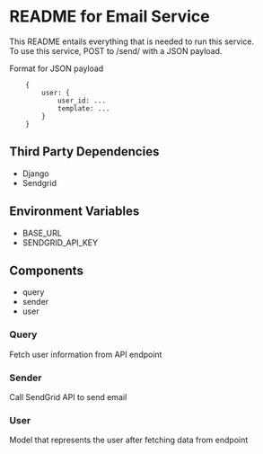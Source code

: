 # README for Email Service
This README entails everything that is needed to run this service.  
To use this service, POST to /send/ with a JSON payload.

Format for JSON payload
```
    {
        user: {
            user_id: ...
            template: ...
        }
    }
```

## Third Party Dependencies
* Django
* Sendgrid

## Environment Variables
* BASE_URL
* SENDGRID_API_KEY

## Components
* query
* sender
* user

### Query
Fetch user information from API endpoint

### Sender
Call SendGrid API to send email

### User
Model that represents the user after fetching data from endpoint
